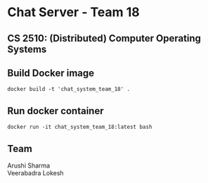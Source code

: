 # Chat Server - Team 18

## CS 2510: (Distributed) Computer Operating Systems

## Build Docker image
`docker build -t 'chat_system_team_18' .`

## Run docker container
`docker run -it chat_system_team_18:latest bash`

## 


## Team
Arushi Sharma
<br />
Veerabadra Lokesh

